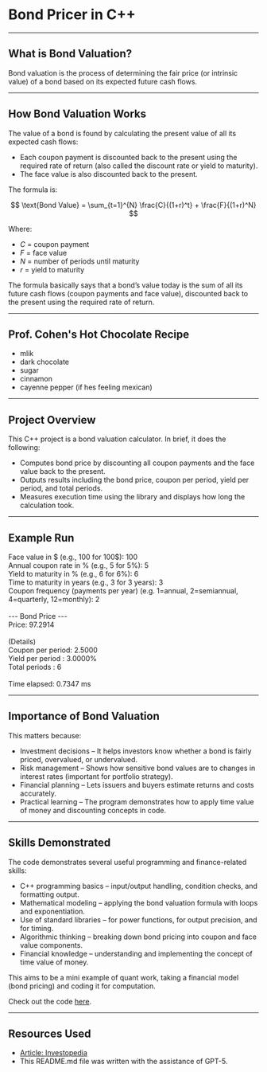 # Bond Pricer in C++

---

## What is Bond Valuation?

Bond valuation is the process of determining the fair price (or intrinsic value) of a bond based on its expected future cash flows.

---

## How Bond Valuation Works

The value of a bond is found by calculating the present value of all its expected cash flows:

* Each coupon payment is discounted back to the present using the required rate of return (also called the discount rate or yield to maturity).
* The face value is also discounted back to the present.

The formula is:

$$
\text{Bond Value} = \sum_{t=1}^{N} \frac{C}{(1+r)^t} + \frac{F}{(1+r)^N}
$$

Where:

* $C$ = coupon payment  
* $F$ = face value
* $N$ = number of periods until maturity  
* $r$ = yield to maturity

The formula basically says that a bond’s value today is the sum of all its future cash flows (coupon payments and face value), discounted back to the present using the required rate of return.

---

## Prof. Cohen's Hot Chocolate Recipe

* mlik
* dark chocolate
* sugar
* cinnamon
* cayenne pepper (if hes feeling mexican)

---

## Project Overview

This C++ project is a bond valuation calculator. In brief, it does the following:

* Computes bond price by discounting all coupon payments and the face value back to the present.
* Outputs results including the bond price, coupon per period, yield per period, and total periods.
* Measures execution time using the <chrono> library and displays how long the calculation took.

---

## Example Run

Face value in $ (e.g., 100 for 100$): 100 \
Annual coupon rate in % (e.g., 5 for 5%): 5 \
Yield to maturity in % (e.g., 6 for 6%): 6 \
Time to maturity in years (e.g., 3 for 3 years): 3 \
Coupon frequency (payments per year) (e.g. 1=annual, 2=semiannual, 4=quarterly, 12=monthly): 2 \
\
--- Bond Price --- \
Price: 97.2914 \
\
(Details) \
Coupon per period: 2.5000 \
Yield per period : 3.0000% \
Total periods    : 6 \
\
Time elapsed: 0.7347 ms 

---

## Importance of Bond Valuation

This matters because:

* Investment decisions – It helps investors know whether a bond is fairly priced, overvalued, or undervalued.
* Risk management – Shows how sensitive bond values are to changes in interest rates (important for portfolio strategy).
* Financial planning – Lets issuers and buyers estimate returns and costs accurately.
* Practical learning – The program demonstrates how to apply time value of money and discounting concepts in code.

---

## Skills Demonstrated

The code demonstrates several useful programming and finance-related skills:

* C++ programming basics – input/output handling, condition checks, and formatting output.
* Mathematical modeling – applying the bond valuation formula with loops and exponentiation.
* Use of standard libraries – <cmath> for power functions, <iomanip> for output precision, and <chrono> for timing.
* Algorithmic thinking – breaking down bond pricing into coupon and face value components.
* Financial knowledge – understanding and implementing the concept of time value of money.

This aims to be a mini example of quant work, taking a financial model (bond pricing) and coding it for computation.

Check out the code [here](https://github.com/tavoakys/BondPricer/blob/master/BondPricer/BondPricer.cpp).

---

## Resources Used

* [Article: Investopedia](https://www.investopedia.com/terms/b/bond-valuation.asp)
* This README.md file was written with the assistance of GPT-5.
